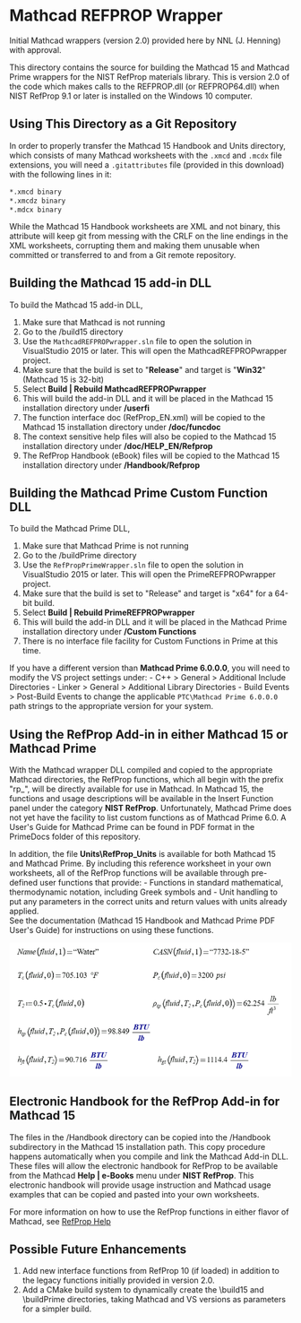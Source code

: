 # Mathcad REFPROP Wrapper

Initial Mathcad wrappers (version 2.0) provided here by NNL (J. Henning) with approval. 

This directory contains the source for building the Mathcad 15 and Mathcad Prime wrappers for the NIST RefProp materials library.   This is version 2.0 of the code which makes calls to the REFPROP.dll (or REFPROP64.dll) when NIST RefProp 9.1 or later is installed on the Windows 10 computer.

## Using This Directory as a Git Repository

In order to properly transfer the Mathcad 15 Handbook and Units directory, which consists of many Mathcad worksheets with the `.xmcd` and `.mcdx` file extensions, you will need a `.gitattributes` file (provided in this download) with the following lines in it:  

    *.xmcd binary
    *.xmcdz binary
    *.mdcx binary

While the Mathcad 15 Handbook worksheets are XML and not binary, this attribute will keep git from messing with the CRLF on the line endings in the XML worksheets, corrupting them and making them unusable when committed or transferred to and from a Git remote repository.	

## Building the Mathcad 15 add-in DLL

To build the Mathcad 15 add-in DLL, 

1. Make sure that Mathcad is not running
2. Go to the /build15 directory
3. Use the `MathcadREFPROPwrapper.sln` file to open the solution in VisualStudio 2015 or later.  This will open the MathcadREFPROPwrapper project. 
4. Make sure that the build is set to "**Release**" and target is "**Win32**" (Mathcad 15 is 32-bit) 
5. Select **Build | Rebuild MathcadREFPROPwrapper**
6. This will build the add-in DLL and it will be placed in the Mathcad 15 installation directory under **/userfi**
7. The function interface doc (RefProp_EN.xml) will be copied to the Mathcad 15 installation directory under **/doc/funcdoc**
8. The context sensitive help files will also be copied to the Mathcad 15 installation directory under **/doc/HELP_EN/Refprop**
9. The RefProp Handbook (eBook) files will be copied to the Mathcad 15 installation directory under **/Handbook/Refprop**

## Building the Mathcad Prime Custom Function DLL

To build the Mathcad Prime DLL,

1. Make sure that Mathcad Prime is not running
2. Go to the /buildPrime directory
3. Use the `RefPropPrimeWrapper.sln` file to open the solution in VisualStudio 2015 or later.  This will open the PrimeREFPROPwrapper project. 
4. Make sure that the build is set to "Release" and target is "x64" for a 64-bit build.
5. Select **Build | Rebuild PrimeREFPROPwrapper**
6. This will build the add-in DLL and it will be placed in the Mathcad Prime installation directory under **/Custom Functions**
7. There is no interface file facility for Custom Functions in Prime at this time.

If you have a different version than **Mathcad Prime 6.0.0.0**, you will need to modify the VS project settings under:
    - C++ > General > Additional Include Directories
    - Linker > General > Additional Library Directories
    - Build Events > Post-Build Events
to change the applicable `PTC\Mathcad Prime 6.0.0.0` path strings to the appropriate version for your system.

## Using the RefProp Add-in in either Mathcad 15 or Mathcad Prime

With the Mathcad wrapper DLL compiled and copied to the appropriate Mathcad directories, the RefProp functions,
which all begin with the prefix "rp_", will be directly available for use in Mathcad.  In Mathcad 15, the functions
and usage descriptions will be available in the Insert Function panel under the category **NIST RefProp**.
Unfortunately, Mathcad Prime does not yet have the facility to list custom functions as of Mathcad Prime 6.0.  A User's Guide
for Mathcad Prime can be found in PDF format in the PrimeDocs folder of this repository.  
  
In addition, the file **Units\RefProp_Units** is available for both Mathcad 15 and Mathcad Prime.  By including this reference worksheet in your own worksheets, all of the RefProp functions will be available through pre-defined user functions that provide:
    - Functions in standard mathematical, thermodynamic notation, including Greek symbols and
    - Unit handling to put any parameters in the correct units and return values with units already applied.  
See the documentation (Mathcad 15 Handbook and Mathcad Prime PDF User's Guide) for instructions on using these functions.

![Example Screenshot](img/Screenshot-Units.png "Units Screenshot") 
 
## Electronic Handbook for the RefProp Add-in for Mathcad 15

The files in the /Handbook directory can be copied into the /Handbook subdirectory in the Mathcad 15 installation path.  This copy procedure happens automatically when you compile and link the Mathcad Add-in DLL.  These files will allow the electronic handbook for RefProp to be available from the Mathcad **Help | e-Books** menu under **NIST RefProp**.  This electronic handbook will provide usage instruction and Mathcad usage examples that can be copied and pasted into your own worksheets.
  
For more information on how to use the RefProp functions in either flavor of Mathcad, see [RefProp Help](./doc/HELP_EN/Refprop/RefpropHelp.htm)  

## Possible Future Enhancements

1. Add new interface functions from RefProp 10 (if loaded) in addition to the legacy functions initially provided in version 2.0.
2. Add a CMake build system to dynamically create the \build15 and \buildPrime directories, taking Mathcad and VS versions as parameters for a simpler build.


